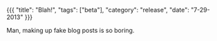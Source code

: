 {{{
  "title": "Blah!",
  "tags": ["beta"],
  "category": "release",
  "date": "7-29-2013"
}}}

Man, making up fake blog posts is so boring.